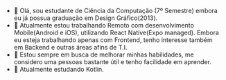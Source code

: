 - 👋 Olá, sou estudante de Ciência da Computação (7º Semestre) embora eu já possua graduação em Design Gráfico(2013).
- 👀 Atualmente estou trabalhando Remoto com desenvolvimento Mobile(Android e iOS), utilizando React Native(Expo managed). Embora eu esteja trabalhando apenas com Frontend, tenho interesse também em Backend e outras áreas afins de T.I.
- 💞️ Estou sempre em busca de melhorar minhas habilidades, me considero uma pessoas bastante útil e tenho facilidade em aprender.
- :pencil: Atualmente estudando Kotlin.

<!---
alan-cavalcante/alan-cavalcante is a ✨ special ✨ repository because its `README.md` (this file) appears on your GitHub profile.
You can click the Preview link to take a look at your changes.
--->
